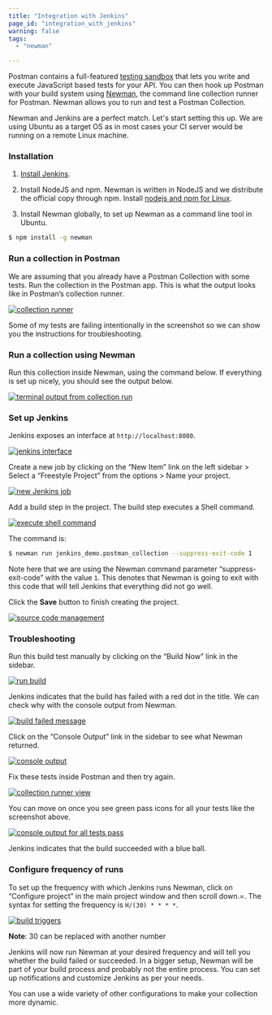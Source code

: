 ```yaml
---
title: "Integration with Jenkins"
page_id: "integration_with_jenkins"
warning: false
tags:
  - "newman"

---
```


Postman contains a full-featured [testing sandbox](https://learning.postman.com/docs/postman/scripts/postman-sandbox/) that lets you write and execute JavaScript based tests for your API. You can then hook up Postman with your build system using [Newman](https://learning.postman.com/docs/postman/collection_runs/command_line_integration_with_newman/), the command line collection runner for Postman. Newman allows you to run and test a Postman Collection.

Newman and Jenkins are a perfect match. Let's start setting this up. We are using Ubuntu as a target OS as in most cases your CI server would be running on a remote Linux machine.

### Installation

1. [Install Jenkins](https://wiki.jenkins-ci.org/display/JENKINS/Installing+Jenkins+on+Ubuntu).

2. Install NodeJS and npm. Newman is written in NodeJS and we distribute the official copy through npm. Install [nodejs and npm for Linux](https://docs.npmjs.com/downloading-and-installing-node-js-and-npm).

3. Install Newman globally, to set up Newman as a command line tool in Ubuntu.

```bash
$ npm install -g newman
```

### Run a collection in Postman

We are assuming that you already have a Postman Collection with some tests. Run the collection in the Postman app. This is what the output looks like in Postman’s collection runner.

[![collection runner](https://www.postman.com/img/v1/docs/integrating_with_jenkins/integrating_with_jenkins_1.png)](https://www.postman.com/img/v1/docs/integrating_with_jenkins/integrating_with_jenkins_1.png)

Some of my tests are failing intentionally in the screenshot so we can show you the instructions for troubleshooting.

### Run a collection using Newman

Run this collection inside Newman, using the command below. If everything is set up nicely, you should see the output below.

[![terminal output from collection run](https://www.postman.com/img/v1/docs/integrating_with_jenkins/integrating_with_jenkins_2.png)](https://www.postman.com/img/v1/docs/integrating_with_jenkins/integrating_with_jenkins_2.png)

### Set up Jenkins

Jenkins exposes an interface at `http://localhost:8080`.

[![jenkins interface](https://www.postman.com/img/v1/docs/integrating_with_jenkins/integrating_with_jenkins_3.png)](https://www.postman.com/img/v1/docs/integrating_with_jenkins/integrating_with_jenkins_3.png)

Create a new job by clicking on the “New Item” link on the left sidebar > Select a “Freestyle Project” from the options > Name your project.

[![new Jenkins job](https://www.postman.com/img/v1/docs/integrating_with_jenkins/integrating_with_jenkins_4.png)](https://www.postman.com/img/v1/docs/integrating_with_jenkins/integrating_with_jenkins_4.png)

Add a build step in the project. The build step executes a Shell command.

[![execute shell command](https://www.postman.com/img/v1/docs/integrating_with_jenkins/integrating_with_jenkins_5.png)](https://www.postman.com/img/v1/docs/integrating_with_jenkins/integrating_with_jenkins_5.png)

The command is:

```bash
$ newman run jenkins_demo.postman_collection --suppress-exit-code 1
```

Note here that we are using the Newman command parameter “suppress-exit-code” with the value `1`. This denotes that Newman is going to exit with this code that will tell Jenkins that everything did not go well.

Click the **Save** button to finish creating the project.

[![source code management](https://www.postman.com/img/v1/docs/integrating_with_jenkins/integrating_with_jenkins_6.png)](https://www.postman.com/img/v1/docs/integrating_with_jenkins/integrating_with_jenkins_6.png)

### Troubleshooting

Run this build test manually by clicking on the “Build Now” link in the sidebar.

[![run build](https://www.postman.com/img/v1/docs/integrating_with_jenkins/integrating_with_jenkins_7.png)](https://www.postman.com/img/v1/docs/integrating_with_jenkins/integrating_with_jenkins_7.png)

Jenkins indicates that the build has failed with a red dot in the title. We can check why with the console output from Newman.

[![build failed message](https://www.postman.com/img/v1/docs/integrating_with_jenkins/integrating_with_jenkins_8.png)](https://www.postman.com/img/v1/docs/integrating_with_jenkins/integrating_with_jenkins_8.png)

Click on the “Console Output” link in the sidebar to see what Newman returned.

[![console output](https://www.postman.com/img/v1/docs/integrating_with_jenkins/integrating_with_jenkins_9.png)](https://www.postman.com/img/v1/docs/integrating_with_jenkins/integrating_with_jenkins_9.png)

Fix these tests inside Postman and then try again.

[![collection runner view](https://www.postman.com/img/v1/docs/integrating_with_jenkins/integrating_with_jenkins_10.png)](https://www.postman.com/img/v1/docs/integrating_with_jenkins/integrating_with_jenkins_10.png)

You can move on once you see green pass icons for all your tests like the screenshot above.

[![console output for all tests pass](https://www.postman.com/img/v1/docs/integrating_with_jenkins/integrating_with_jenkins_11.png)](https://www.postman.com/img/v1/docs/integrating_with_jenkins/integrating_with_jenkins_11.png)

Jenkins indicates that the build succeeded with a blue ball.

### Configure frequency of runs

To set up the frequency with which Jenkins runs Newman, click on “Configure project” in the main project window and then scroll down.=. The syntax for setting the frequency is `H/(30) * * * *`.

[![build triggers](https://www.postman.com/img/v1/docs/integrating_with_jenkins/integrating_with_jenkins_12.png)](https://www.postman.com/img/v1/docs/integrating_with_jenkins/integrating_with_jenkins_12.png)

**Note**: 30 can be replaced with another number

Jenkins will now run Newman at your desired frequency and will tell you whether the build failed or succeeded. In a bigger setup, Newman will be part of your build process and probably not the entire process. You can set up notifications and customize Jenkins as per your needs.

You can use a wide variety of other configurations to make your collection more dynamic.
